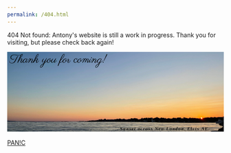 ```yaml
---
permalink: /404.html
---
```

404 Not found: Antony's website is still a work in progress. Thank you for visiting, but please check back again!


![thankyouforcoming](assets/img/thank-you-sunset1.png)

[PAN!C](https://www.canva.com/design/DAGErSMXxA4/8We7my7JaKBZNAu6vgQktw/watch?utm_content=DAGErSMXxA4&utm_campaign=designshare&utm_medium=link&utm_source=editor)
